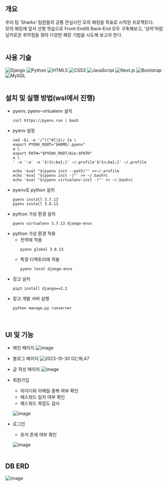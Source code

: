 ## 개요
우리 팀 ‘Sharks’ 팀원들의 공통 관심사인 모의 해킹을 목표로 시작된 프로젝트다.  
모의 해킹에 앞서 선행 학습으로 Front-End와 Back-End 모두 구축해보고,
‘상어’처럼 날카로운 취약점을 찾아 다양한 해킹 기법을 시도해 보고자 한다.
<br><br>
## 사용 기술
![Django](https://img.shields.io/badge/Django-092E20?style=flat&logo=django&logoColor=white)
![Python](https://img.shields.io/badge/Python-3776AB?style=flat&logo=python&logoColor=white)
![HTML5](https://img.shields.io/badge/HTML5-E34F26?style=flat&logo=html5&logoColor=white)
![CSS3](https://img.shields.io/badge/CSS3-1572B6?style=flat&logo=css3&logoColor=white)
![JavaScript](https://img.shields.io/badge/JavaScript-F7DF1E?style=flat&logo=javascript&logoColor=black)
![Next.js](https://img.shields.io/badge/Next.js-000000?style=flat&logo=next.js&logoColor=white)
![Bootstrap](https://img.shields.io/badge/Bootstrap-7952B3?style=flat&logo=bootstrap&logoColor=white)
![MySQL](https://img.shields.io/badge/MySQL-4479A1?style=flat&logo=mysql&logoColor=white)
<br><br>
## 설치 및 실행 방법(wsl에서 진행)
* pyenv, pyenv-virtualenv 설치
  ```
  curl https://pyenv.run | bash
  ```
* pyenv 설정
  ```
  sed -Ei -e '/^([^#]|$)/ {a \
  export PYENV_ROOT="$HOME/.pyenv"
  a \
  export PATH="$PYENV_ROOT/bin:$PATH"
  a \
  ' -e ':a' -e '$!{n;ba};}' ~/.profile'$!{n;ba};}' ~/.profile
  ```
  ```
  echo 'eval "$(pyenv init --path)"' >>~/.profile
  echo 'eval "$(pyenv init -)"' >> ~/.bashrc
  echo 'eval "$(pyenv virtualenv-init -)"' >> ~/.bashrc
  ```
* pyenv로 python 설치
  ```
  pyenv install 3.7.13
  pyenv install 3.8.13
  ```
* python 가상 환경 설치
  ```
  pyenv virtualenv 3.7.13 django-envs
  ```
* python 가상 환경 적용
  * 전역에 적용
    ```
    pyenv global 3.8.13
    ```
  * 특정 디렉토리에 적용
    ```
    pyenv local django-envs
    ```
* 장고 설치
  ```
  pip3 install django==2.2
  ```
* 장고 개발 서버 실행
  ```
  python manage.py runserver
  ```
  <br>
## UI 및 기능
* 메인 페이지
  ![image](https://github.com/lux-02/sharks/assets/102010541/403a2872-ef59-4cac-9cdc-f74bbbaa14f0)<br>
* 블로그 페이지
  ![2023-10-30 02;18;47](https://github.com/lux-02/sharks/assets/102010541/8402f42b-3c20-458e-a407-a65131cfa9aa)<br>
* 글 작성 페이지
  ![image](https://github.com/lux-02/sharks/assets/102010541/86fc0fab-b65d-4dc7-9e58-3a294ecacacc)<br>
 
* 회원가입
  * 아이디와 이메일 중복 여부 확인
  * 패스워드 일치 여부 확인
  * 패스워드 복잡도 검사

   ![image](https://github.com/lux-02/sharks/assets/102010541/2341cbe9-5e87-43f0-a1a7-cbe0bab2e2a4)<br>


* 로그인
  * 유저 존재 여부 확인
    
  ![image](https://github.com/lux-02/sharks/assets/102010541/e6e8e65e-7c69-421c-832c-a8fd21b51f33)<br><br>




## DB ERD
![image](https://github.com/lux-02/sharks/assets/102010541/629a7d31-9d7f-4e33-b31f-9a8e0ba4fca6)





